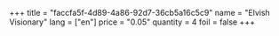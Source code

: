 +++
title = "faccfa5f-4d89-4a86-92d7-36cb5a16c5c9"
name = "Elvish Visionary"
lang = ["en"]
price = "0.05"
quantity = 4
foil = false
+++
